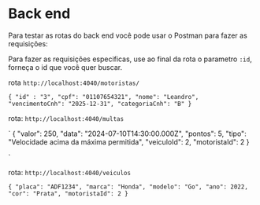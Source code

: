 # Back end

Para testar as rotas do back end você pode usar o Postman para fazer as requisições:

Para fazer as requisições especificas, use ao final da rota o parametro `:id`, forneça o id que você quer buscar.

rota
`http://localhost:4040/motoristas/`

`
{
    "id" : "3",
    "cpf": "01107654321",
    "nome": "Leandro",
    "vencimentoCnh": "2025-12-31",
    "categoriaCnh": "B"
}
`

rota:
`http://localhost:4040/multas`

`
{
  "valor": 250,
  "data": "2024-07-10T14:30:00.000Z",
  "pontos": 5,
  "tipo": "Velocidade acima da máxima permitida",
  "veiculoId": 2,
  "motoristaId": 2
}

`

rota:
`http://localhost:4040/veiculos`

`
{
  "placa": "ADF1234",
  "marca": "Honda",
  "modelo": "Go",
  "ano": 2022,
  "cor": "Prata",
  "motoristaId": 2
}
`
